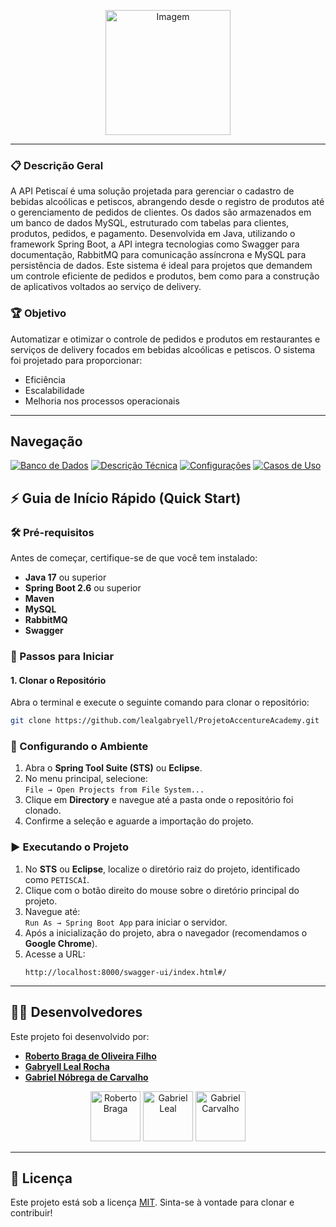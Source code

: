 <p align="center">
  <img src="https://github.com/user-attachments/assets/c2c55aba-ce92-4b37-9c77-91607c77a981" width="200" alt="Imagem">
</p>

---

### 📋 Descrição Geral
A API Petiscaí é uma solução projetada para gerenciar o cadastro de bebidas alcoólicas e petiscos, abrangendo desde o registro de produtos até o gerenciamento de pedidos de clientes. Os dados são armazenados em um banco de dados MySQL, estruturado com tabelas para clientes, produtos, pedidos, e pagamento. Desenvolvida em Java, utilizando o framework Spring Boot, a API integra tecnologias como Swagger para documentação, RabbitMQ para comunicação assíncrona e MySQL para persistência de dados. Este sistema é ideal para projetos que demandem um controle eficiente de pedidos e produtos, bem como para a construção de aplicativos voltados ao serviço de delivery.
### 🏆 Objetivo
Automatizar e otimizar o controle de pedidos e produtos em restaurantes e serviços de delivery focados em bebidas alcoólicas e petiscos. O sistema foi projetado para proporcionar:
- Eficiência
- Escalabilidade
- Melhoria nos processos operacionais

---

## Navegação

[![Banco de Dados](https://img.shields.io/badge/Banco_de_Dados-000?style=for-the-badge&logo=database)](https://github.com/lealgabryell/ProjetoAccentureAcademy/issues/3) [![Descrição Técnica](https://img.shields.io/badge/Descrição_Técnica-000?style=for-the-badge&logo=)](https://github.com/lealgabryell/ProjetoAccentureAcademy/issues/5) [![Configurações](https://img.shields.io/badge/Configurações-000?style=for-the-badge&logo=gear)](https://github.com/lealgabryell/ProjetoAccentureAcademy/issues/6) [![Casos de Uso](https://img.shields.io/badge/Casos_de_Uso-000?style=for-the-badge&logo=usecase)](https://github.com/lealgabryell/ProjetoAccentureAcademy/issues/7)


<!-- Você pode adicionar um link para outras línguas, caso desejar -->
<!-- 
<p align="center">
  <i>Leia em outros idiomas:</i>
  <a href="./translations/README-ptBR.md">Português</a>
</p>
-->

## ⚡ Guia de Início Rápido (Quick Start)

### 🛠️ Pré-requisitos
Antes de começar, certifique-se de que você tem instalado:
- **Java 17** ou superior
- **Spring Boot 2.6** ou superior
- **Maven**
- **MySQL**
- **RabbitMQ**
- **Swagger**

### 🚀 Passos para Iniciar

#### 1. Clonar o Repositório
Abra o terminal e execute o seguinte comando para clonar o repositório:
```bash
git clone https://github.com/lealgabryell/ProjetoAccentureAcademy.git
```
### 📂 Configurando o Ambiente
1. Abra o **Spring Tool Suite (STS)** ou **Eclipse**.
2. No menu principal, selecione:  
   `File → Open Projects from File System...`
3. Clique em **Directory** e navegue até a pasta onde o repositório foi clonado.
4. Confirme a seleção e aguarde a importação do projeto.

### ▶️ Executando o Projeto
1. No **STS** ou **Eclipse**, localize o diretório raiz do projeto, identificado como `PETISCAÍ`.
2. Clique com o botão direito do mouse sobre o diretório principal do projeto.
3. Navegue até:  
   `Run As → Spring Boot App` para iniciar o servidor.
4. Após a inicialização do projeto, abra o navegador (recomendamos o **Google Chrome**).
5. Acesse a URL:  
   ```url
   http://localhost:8000/swagger-ui/index.html#/
    ```

---

## 🧑‍💻 Desenvolvedores

Este projeto foi desenvolvido por:

- **[Roberto Braga de Oliveira Filho](https://github.com/robertobr122)**
- **[Gabryell Leal Rocha](https://github.com/lealgabryell)**
- **[Gabriel Nóbrega de Carvalho](https://github.com/gabrielcarvalhoo)**

<p align="center"> <img src="https://github.com/robertobr122.png" width="80px" alt="Roberto Braga"> <img src="https://github.com/lealgabryell.png" width="80px" alt="Gabriel Leal"> <img src="https://github.com/gabrielncarvalhoo.png" width="80px" alt="Gabriel Carvalho"> </p>

---

## 📃 Licença

Este projeto está sob a licença [MIT](./LICENSE). Sinta-se à vontade para clonar e contribuir!


